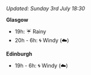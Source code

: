 *Updated: Sunday 3rd July 18:30*

**Glasgow**

* 19h: :umbrella: Rainy
* 20h - 6h: :cyclone: Windy (:cloud:)

**Edinburgh**

* 19h - 6h: :cyclone: Windy (:cloud:)
